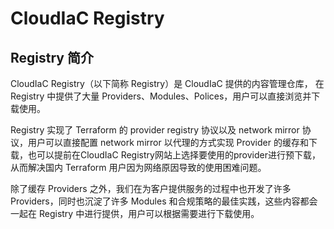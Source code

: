 # CloudIaC Registry
## Registry 简介
CloudIaC Registry（以下简称 Registry）是 CloudIaC 提供的内容管理仓库， 在 Registry 中提供了大量 Providers、Modules、Polices，用户可以直接浏览并下载使用。

Registry 实现了 Terraform 的 provider registry 协议以及 network mirror 协议，用户可以直接配置 network mirror 以代理的方式实现 Provider 的缓存和下载，也可以提前在CloudIaC Registry网站上选择要使用的provider进行预下载，从而解决国内 Terraform 用户因为网络原因导致的使用困难问题。

除了缓存 Providers 之外，我们在为客户提供服务的过程中也开发了许多 Providers，同时也沉淀了许多 Modules 和合规策略的最佳实践，这些内容都会一起在 Registry 中进行提供，用户可以根据需要进行下载使用。